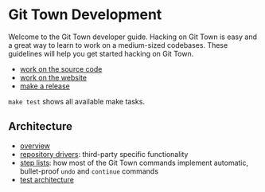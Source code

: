 # Git Town Development

Welcome to the Git Town developer guide. Hacking on Git Town is easy and a great
way to learn to work on a medium-sized codebases. These guidelines will help you
get started hacking on Git Town.

- [work on the source code](development.md)
- [work on the website](website.md)
- [make a release](release.md)

<code textrun="verify-make-command">make test</code> shows all available make
tasks.

## Architecture

- [overview](architecture.md)
- [repository drivers](drivers.md): third-party specific functionality
- [step lists](steps_list.md): how most of the Git Town commands implement
  automatic, bullet-proof `undo` and `continue` commands
- [test architecture](test-architecture.md)
